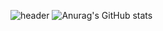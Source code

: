 ![header](https://capsule-render.vercel.app/api?type=wave&color=auto&height=300&section=header&text=&fontSize=90)
![Anurag's GitHub stats](https://github-readme-stats.vercel.app/api?username=dang-woo&show_icons=true)




